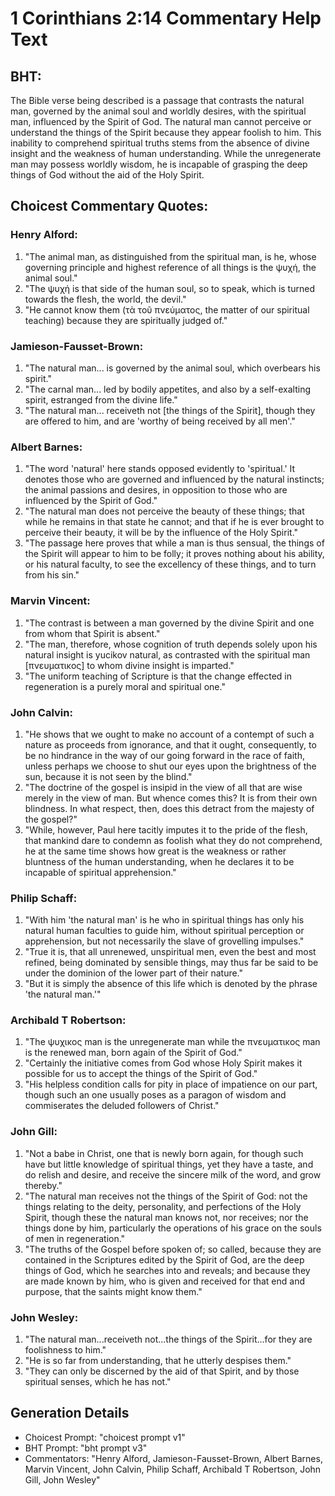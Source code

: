 # 1 Corinthians 2:14 Commentary Help Text

## BHT:
The Bible verse being described is a passage that contrasts the natural man, governed by the animal soul and worldly desires, with the spiritual man, influenced by the Spirit of God. The natural man cannot perceive or understand the things of the Spirit because they appear foolish to him. This inability to comprehend spiritual truths stems from the absence of divine insight and the weakness of human understanding. While the unregenerate man may possess worldly wisdom, he is incapable of grasping the deep things of God without the aid of the Holy Spirit.

## Choicest Commentary Quotes:
### Henry Alford:
1. "The animal man, as distinguished from the spiritual man, is he, whose governing principle and highest reference of all things is the ψυχή, the animal soul."
2. "The ψυχή is that side of the human soul, so to speak, which is turned towards the flesh, the world, the devil."
3. "He cannot know them (τὰ τοῦ πνεύματος, the matter of our spiritual teaching) because they are spiritually judged of."

### Jamieson-Fausset-Brown:
1. "The natural man... is governed by the animal soul, which overbears his spirit." 
2. "The carnal man... led by bodily appetites, and also by a self-exalting spirit, estranged from the divine life." 
3. "The natural man... receiveth not [the things of the Spirit], though they are offered to him, and are 'worthy of being received by all men'."

### Albert Barnes:
1. "The word 'natural' here stands opposed evidently to 'spiritual.' It denotes those who are governed and influenced by the natural instincts; the animal passions and desires, in opposition to those who are influenced by the Spirit of God."
2. "The natural man does not perceive the beauty of these things; that while he remains in that state he cannot; and that if he is ever brought to perceive their beauty, it will be by the influence of the Holy Spirit."
3. "The passage here proves that while a man is thus sensual, the things of the Spirit will appear to him to be folly; it proves nothing about his ability, or his natural faculty, to see the excellency of these things, and to turn from his sin."

### Marvin Vincent:
1. "The contrast is between a man governed by the divine Spirit and one from whom that Spirit is absent."
2. "The man, therefore, whose cognition of truth depends solely upon his natural insight is yucikov natural, as contrasted with the spiritual man [πνευματικος] to whom divine insight is imparted."
3. "The uniform teaching of Scripture is that the change effected in regeneration is a purely moral and spiritual one."

### John Calvin:
1. "He shows that we ought to make no account of a contempt of such a nature as proceeds from ignorance, and that it ought, consequently, to be no hindrance in the way of our going forward in the race of faith, unless perhaps we choose to shut our eyes upon the brightness of the sun, because it is not seen by the blind."
2. "The doctrine of the gospel is insipid in the view of all that are wise merely in the view of man. But whence comes this? It is from their own blindness. In what respect, then, does this detract from the majesty of the gospel?"
3. "While, however, Paul here tacitly imputes it to the pride of the flesh, that mankind dare to condemn as foolish what they do not comprehend, he at the same time shows how great is the weakness or rather bluntness of the human understanding, when he declares it to be incapable of spiritual apprehension."

### Philip Schaff:
1. "With him 'the natural man' is he who in spiritual things has only his natural human faculties to guide him, without spiritual perception or apprehension, but not necessarily the slave of grovelling impulses."
2. "True it is, that all unrenewed, unspiritual men, even the best and most refined, being dominated by sensible things, may thus far be said to be under the dominion of the lower part of their nature."
3. "But it is simply the absence of this life which is denoted by the phrase 'the natural man.'"

### Archibald T Robertson:
1. "The ψυχικος man is the unregenerate man while the πνευματικος man is the renewed man, born again of the Spirit of God." 
2. "Certainly the initiative comes from God whose Holy Spirit makes it possible for us to accept the things of the Spirit of God." 
3. "His helpless condition calls for pity in place of impatience on our part, though such an one usually poses as a paragon of wisdom and commiserates the deluded followers of Christ."

### John Gill:
1. "Not a babe in Christ, one that is newly born again, for though such have but little knowledge of spiritual things, yet they have a taste, and do relish and desire, and receive the sincere milk of the word, and grow thereby."
2. "The natural man receives not the things of the Spirit of God: not the things relating to the deity, personality, and perfections of the Holy Spirit, though these the natural man knows not, nor receives; nor the things done by him, particularly the operations of his grace on the souls of men in regeneration."
3. "The truths of the Gospel before spoken of; so called, because they are contained in the Scriptures edited by the Spirit of God, are the deep things of God, which he searches into and reveals; and because they are made known by him, who is given and received for that end and purpose, that the saints might know them."

### John Wesley:
1. "The natural man...receiveth not...the things of the Spirit...for they are foolishness to him." 
2. "He is so far from understanding, that he utterly despises them." 
3. "They can only be discerned by the aid of that Spirit, and by those spiritual senses, which he has not."


## Generation Details
- Choicest Prompt: "choicest prompt v1"
- BHT Prompt: "bht prompt v3"
- Commentators: "Henry Alford, Jamieson-Fausset-Brown, Albert Barnes, Marvin Vincent, John Calvin, Philip Schaff, Archibald T Robertson, John Gill, John Wesley"
